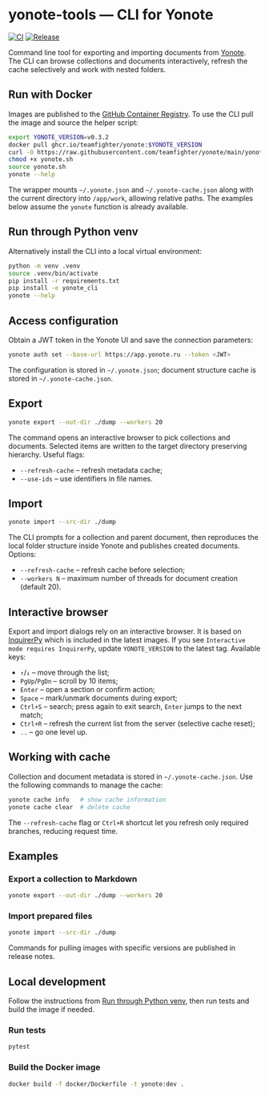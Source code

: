 # yonote-tools — CLI for Yonote

[![CI](https://github.com/teamfighter/yonote/actions/workflows/ci.yml/badge.svg)](https://github.com/teamfighter/yonote/actions/workflows/ci.yml)
[![Release](https://github.com/teamfighter/yonote/actions/workflows/release.yml/badge.svg)](https://github.com/teamfighter/yonote/actions/workflows/release.yml)

Command line tool for exporting and importing documents from [Yonote](https://yonote.ru). The CLI can browse collections and documents interactively, refresh the cache selectively and work with nested folders.

## Run with Docker

Images are published to the [GitHub Container Registry](https://github.com/teamfighter/yonote/pkgs/container/yonote). To use the CLI pull the image and source the helper script:

```bash
export YONOTE_VERSION=v0.3.2
docker pull ghcr.io/teamfighter/yonote:$YONOTE_VERSION
curl -O https://raw.githubusercontent.com/teamfighter/yonote/main/yonote.sh
chmod +x yonote.sh
source yonote.sh
yonote --help
```

The wrapper mounts `~/.yonote.json` and `~/.yonote-cache.json` along with the current directory into `/app/work`, allowing relative paths. The examples below assume the `yonote` function is already available.

## Run through Python venv

Alternatively install the CLI into a local virtual environment:

```bash
python -m venv .venv
source .venv/bin/activate
pip install -r requirements.txt
pip install -e yonote_cli
yonote --help
```

## Access configuration

Obtain a JWT token in the Yonote UI and save the connection parameters:

```bash
yonote auth set --base-url https://app.yonote.ru --token <JWT>
```

The configuration is stored in `~/.yonote.json`; document structure cache is stored in `~/.yonote-cache.json`.

## Export

```bash
yonote export --out-dir ./dump --workers 20
```

The command opens an interactive browser to pick collections and documents. Selected items are written to the target directory preserving hierarchy. Useful flags:

- `--refresh-cache` – refresh metadata cache;
- `--use-ids` – use identifiers in file names.

## Import

```bash
yonote import --src-dir ./dump
```

The CLI prompts for a collection and parent document, then reproduces the local folder structure inside Yonote and publishes created documents. Options:

- `--refresh-cache` – refresh cache before selection;
- `--workers N` – maximum number of threads for document creation (default 20).

## Interactive browser

Export and import dialogs rely on an interactive browser. It is based on [InquirerPy](https://github.com/kazhala/InquirerPy) which is included in the latest images. If you see `Interactive mode requires InquirerPy`, update `YONOTE_VERSION` to the latest tag. Available keys:

- `↑`/`↓` – move through the list;
- `PgUp`/`PgDn` – scroll by 10 items;
- `Enter` – open a section or confirm action;
- `Space` – mark/unmark documents during export;
- `Ctrl+S` – search; press again to exit search, `Enter` jumps to the next match;
- `Ctrl+R` – refresh the current list from the server (selective cache reset);
- `..` – go one level up.

## Working with cache

Collection and document metadata is stored in `~/.yonote-cache.json`. Use the following commands to manage the cache:

```bash
yonote cache info   # show cache information
yonote cache clear  # delete cache
```

The `--refresh-cache` flag or `Ctrl+R` shortcut let you refresh only required branches, reducing request time.

## Examples

### Export a collection to Markdown

```bash
yonote export --out-dir ./dump --workers 20
```

### Import prepared files

```bash
yonote import --src-dir ./dump
```

Commands for pulling images with specific versions are published in release notes.

## Local development

Follow the instructions from [Run through Python venv](#run-through-python-venv), then run tests and build the image if needed.

### Run tests

```bash
pytest
```

### Build the Docker image

```bash
docker build -f docker/Dockerfile -t yonote:dev .
```
